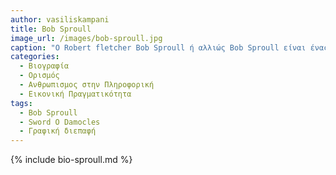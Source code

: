 ```yaml
---
author: vasiliskampani
title: Bob Sproull
image_url: /images/bob-sproull.jpg
caption: "O Robert fletcher Bob Sproull ή αλλιώς Bob Sproull είναι ένας Αμερικανός επιστήμονας υπολογιστών, ο οποίος εργάστηκε για την Oracle Corporation, όπου ήταν διευθυντής των εργαστηρίων Oracle στο Μπέρλινγκτον της Μασαχουσέτης και πρόσφατα αποσύρθηκε απο τον επιστημονικό χώρο ως αντιπρόεδρος και διευθυντης της Oracle Labs. Είναι αρκετά γνωστος στον χωρο της ανθρωπιστικής πληροφορικής συγκεκριμένα με το έργο του Sword of Damocles το 1967 σε συνεργασία με τον Ivan Sutherland."
categories:
  - Βιογραφία
  - Ορισμός
  - Ανθρωπισμος στην Πληροφορική
  - Εικονική Πραγματικότητα
tags:
  - Bob Sproull
  - Sword O Damocles
  - Γραφική διεπαφή
---
```


{% include bio-sproull.md %}

